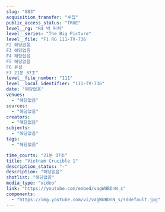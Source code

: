 ```yaml
---
slug: "883"
acquisition_transfer: "수집"
public_access_status: "TRUE"
level__rg: "R4 빅 픽쳐"
level__series: "The Big Picture"
level__file: "F1 RG 111-TV-736
F2 해당없음
F3 해당없음
F4 해당없음
F5 해당없음
F6 유성
F7 21분 37초"
level__file_number: "111"
level__local_identifier: "111-TV-736"
date: "해당없음"
venues: 
  - "해당없음"
sources: 
  - "해당없음"
creators: 
  - "해당없음"
subjects: 
  - "해당없음"
tags: 
  - "해당없음"

time_courts: "21분 37초"
title: "Vietnam Crucible 1"
description_status: "-"
description: "해당없음"
shotlist: "해당없음"
media_type: "video"
link: "https://youtube.com/embed/vagWUBDnN_s"
components: 
  - "https://img.youtube.com/vi/vagWUBDnN_s/sddefault.jpg"
---
```

